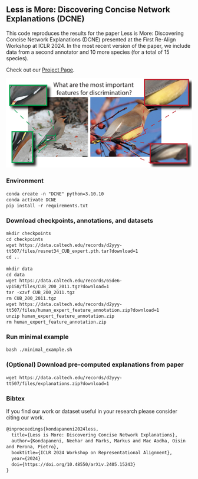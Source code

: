 ## Less is More: Discovering Concise Network Explanations (DCNE)

This code reproduces the results for the paper Less is More: Discovering Concise Network Explanations (DCNE) presented at the First Re-Align Workshop at ICLR 2024.
In the most recent version of the paper, we include data from a second annotator and 10 more species (for a total of 15 species).

Check out our [Project Page](https://www.vision.caltech.edu/dcne/).

![Fig1](./mq.png)

### Environment
```
conda create -n "DCNE" python=3.10.10
conda activate DCNE
pip install -r requirements.txt
```

### Download checkpoints, annotations, and datasets
```
mkdir checkpoints
cd checkpoints
wget https://data.caltech.edu/records/d2yyy-tt507/files/resnet34_CUB_expert.pth.tar?download=1
cd ..

mkdir data
cd data
wget https://data.caltech.edu/records/65de6-vp158/files/CUB_200_2011.tgz?download=1
tar -xzvf CUB_200_2011.tgz
rm CUB_200_2011.tgz
wget https://data.caltech.edu/records/d2yyy-tt507/files/human_expert_feature_annotation.zip?download=1
unzip human_expert_feature_annotation.zip
rm human_expert_feature_annotation.zip
```

### Run minimal example
```
bash ./minimal_example.sh
```


### (Optional) Download pre-computed explanations from paper
```
wget https://data.caltech.edu/records/d2yyy-tt507/files/explanations.zip?download=1
```

### Bibtex
If you find our work or dataset useful in your research please consider citing our work.
```
@inproceedings{kondapaneni2024less,
  title={Less is More: Discovering Concise Network Explanations},
  author={Kondapaneni, Neehar and Marks, Markus and Mac Aodha, Oisin and Perona, Pietro},
  booktitle={ICLR 2024 Workshop on Representational Alignment},
  year={2024}
  doi={https://doi.org/10.48550/arXiv.2405.15243}
}
```
